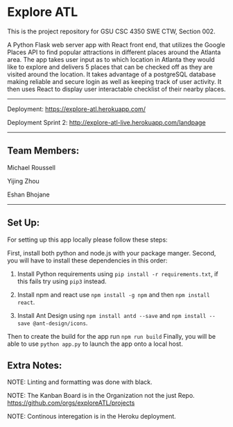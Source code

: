 # Explore ATL

This is the project repository for GSU CSC 4350 SWE CTW, Section 002.

A Python Flask web server app with React front end, that utilizes the Google Places API to find popular attractions in different places around the Atlanta area.
The app takes user input as to which location in Atlanta they would like to explore and delivers 5 places that can be checked off as they are visited around the location. It takes advantage of a postgreSQL database making reliable and secure login as well as keeping track of user activity. It then uses React to display user interactable checklist of their nearby places.

___
Deployment: https://explore-atl.herokuapp.com/

Deployment Sprint 2: http://explore-atl-live.herokuapp.com/landpage
___
## Team Members:

Michael Roussell

Yijing Zhou

Eshan Bhojane

___
## Set Up:

For setting up this app locally please follow these steps:

First, install both python and node.js with your package manger.
Second, you will have to install these dependencies in this order:

1. Install Python requirements using `pip install -r requirements.txt`, if this fails try using `pip3` instead.

2. Install npm and react use `npm install -g npm` and then `npm install react`.

3. Install Ant Design using `npm install antd --save` and `npm install --save @ant-design/icons`.

Then to create the build for the app run `npm run build`
Finally, you will be able to use `python app.py` to launch the app onto a local host.

## Extra Notes:

NOTE: Linting and formatting was done with black.

NOTE: The Kanban Board is in the Organization not the just Repo.
https://github.com/orgs/exploreATL/projects

NOTE: Continous interegation is in the Heroku deployment.


